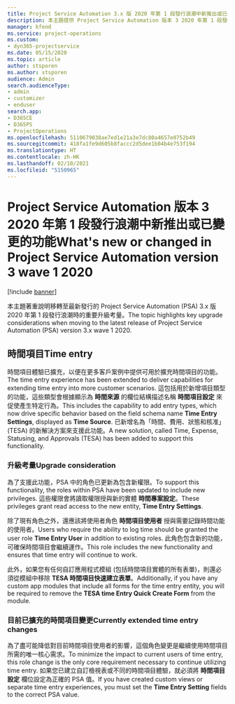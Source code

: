 ```yaml
---
title: Project Service Automation 3.x 版 2020 年第 1 段發行浪潮中新推出或已變更的功能
description: 本主題提供 Project Service Automation 版本 3 2020 年第 1 段發行浪潮中新推出或已變更功能的相關資訊。
manager: kfend
ms.service: project-operations
ms.custom:
- dyn365-projectservice
ms.date: 05/15/2020
ms.topic: article
author: stsporen
ms.author: stsporen
audience: Admin
search.audienceType:
- admin
- customizer
- enduser
search.app:
- D365CE
- D365PS
- ProjectOperations
ms.openlocfilehash: 5110679038ae7ed1e21a3e7dc80a4657e0752b49
ms.sourcegitcommit: 418fa1fe9d605b8faccc2d5dee1b04b4e753f194
ms.translationtype: HT
ms.contentlocale: zh-HK
ms.lasthandoff: 02/10/2021
ms.locfileid: "5150965"
---
```

# <a name="whats-new-or-changed-in-project-service-automation-version-3-wave-1-2020"></a><span data-ttu-id="8a38d-103">Project Service Automation 版本 3 2020 年第 1 段發行浪潮中新推出或已變更的功能</span><span class="sxs-lookup"><span data-stu-id="8a38d-103">What's new or changed in Project Service Automation version 3 wave 1 2020</span></span>

[!include [banner](../includes/psa-now-project-operations.md)]

<span data-ttu-id="8a38d-104">本主題著重說明移轉至最新發行的 Project Service Automation (PSA) 3.x 版 2020 年第 1 段發行浪潮時的重要升級考量。</span><span class="sxs-lookup"><span data-stu-id="8a38d-104">The topic highlights key upgrade considerations when moving to the latest release of Project Service Automation (PSA) version 3.x wave 1 2020.</span></span>

## <a name="time-entry"></a><span data-ttu-id="8a38d-105">時間項目</span><span class="sxs-lookup"><span data-stu-id="8a38d-105">Time entry</span></span>
<span data-ttu-id="8a38d-106">時間項目體驗已擴充，以便在更多客戶案例中提供可用於擴充時間項目的功能。</span><span class="sxs-lookup"><span data-stu-id="8a38d-106">The time entry experience has been extended to deliver capabilities for extending time entry into more customer scenarios.</span></span> <span data-ttu-id="8a38d-107">這包括用於新增項目類型的功能，這些類型會根據顯示為 **時間來源** 的欄位結構描述名稱 **時間項目設定** 來促使產生特定行為。</span><span class="sxs-lookup"><span data-stu-id="8a38d-107">This includes the capability to add entry types, which now drive specific behavior based on the field schema name **Time Entry Settings**, displayed as **Time Source**.</span></span> <span data-ttu-id="8a38d-108">已新增名為「時間、費用、狀態和核准」(TESA) 的新解決方案來支援此功能。</span><span class="sxs-lookup"><span data-stu-id="8a38d-108">A new solution, called Time, Expense, Statusing, and Approvals (TESA) has been added to support this functionality.</span></span>

### <a name="upgrade-consideration"></a><span data-ttu-id="8a38d-109">升級考量</span><span class="sxs-lookup"><span data-stu-id="8a38d-109">Upgrade consideration</span></span>
<span data-ttu-id="8a38d-110">為了支援此功能，PSA 中的角色已更新為包含新權限。</span><span class="sxs-lookup"><span data-stu-id="8a38d-110">To support this functionality, the roles within PSA have been updated to include new privileges.</span></span> <span data-ttu-id="8a38d-111">這些權限會將讀取權限授與新的實體 **時間專案設定**。</span><span class="sxs-lookup"><span data-stu-id="8a38d-111">These privileges grant read access to the new entity, **Time Entry Settings**.</span></span>

<span data-ttu-id="8a38d-112">除了現有角色之外，還應該將使用者角色 **時間項目使用者** 授與需要記錄時間功能的使用者。</span><span class="sxs-lookup"><span data-stu-id="8a38d-112">Users who require the ability to log time should be granted the user role **Time Entry User** in addition to existing roles.</span></span> <span data-ttu-id="8a38d-113">此角色包含新的功能，可確保時間項目會繼續運作。</span><span class="sxs-lookup"><span data-stu-id="8a38d-113">This role includes the new functionality and ensures that time entry will continue to work.</span></span>

<span data-ttu-id="8a38d-114">此外，如果您有任何自訂應用程式模組 (包括時間項目實體的所有表單)，則還必須從模組中移除 **TESA 時間項目快速建立表單**。</span><span class="sxs-lookup"><span data-stu-id="8a38d-114">Additionally, if you have any custom app modules that include all forms for the time entry entity, you will be required to remove the **TESA time Entry Quick Create Form** from the module.</span></span>

### <a name="currently-extended-time-entry-changes"></a><span data-ttu-id="8a38d-115">目前已擴充的時間項目變更</span><span class="sxs-lookup"><span data-stu-id="8a38d-115">Currently extended time entry changes</span></span>
<span data-ttu-id="8a38d-116">為了盡可能降低對目前時間項目使用者的影響，這個角色變更是繼續使用時間項目所需的唯一核心需求。</span><span class="sxs-lookup"><span data-stu-id="8a38d-116">To minimize the impact to current users of time entry, this role change is the only core requirement necessary to continue utilizing time entry.</span></span> <span data-ttu-id="8a38d-117">如果您已建立自訂檢視表或不同的時間項目體驗，就必須將 **時間項目設定** 欄位設定為正確的 PSA 值。</span><span class="sxs-lookup"><span data-stu-id="8a38d-117">If you have created custom views or separate time entry experiences, you must set the **Time Entry Setting** fields to the correct PSA value.</span></span>

